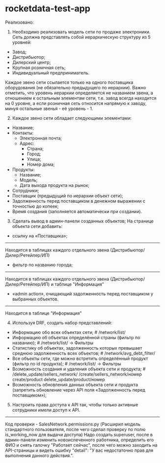 # rocketdata-test-app

Реализовано:

1. Необходимо реализовать модель сети по продаже электроники. Сеть должна представлять собой иерархическую структуру из 5 уровней:
- Завод;
- Дистрибьютор;
- Дилерский центр;
- Крупная розничная сеть;
- Индивидуальный предприниматель.

Каждое звено сети ссылается только на одного поставщика оборудования (не обязательно предыдущего по иерархии). Важно отметить, что уровень иерархии определяется не названием звена, а отношением к остальным элементам сети, т.е. завод всегда находится на 0 уровне, а если розничная сеть относится напрямую к заводу, минуя остальные звенья - её уровень - 1.

2. Каждое звено сети обладает следующими элементами:
- Название;
- Контакты:
  - Электронная почта;
  - Адрес:
    - Страна;
    - Город;  
    - Улица;
    - Номер дома;
- Продукты:
  - Название;
  - Модель;
  - Дата выхода продукта на рынок;
- Сотрудники;
- Поставщик (предыдущий по иерархии объект сети);
- Задолженность перед поставщиком в денежном выражении с точностью до копеек;
- Время создания (заполняется автоматически при создании).

3. Сделать вывод в админ-панели созданных объектов;
На странице объекта сети добавить:
- ссылку на «Поставщика»;
---------------------------------------------------------------------------------------------
Находится в таблицах каждого отдельного звена (Дистрибьютор/Дилер/Ретейлер/ИП)
- фильтр по названию города;
---------------------------------------------------------------------------------------------
Находится в таблицах каждого отдельного звена (Дистрибьютор/Дилер/Ретейлер/ИП) и таблице "Информация"
- «admin action», очищающий задолженность перед поставщиком у выбранных объектов.
---------------------------------------------------------------------------------------------
Находится в таблице "Информация"

4. Используя DRF, создать набор представлений:
- Информацию обо всех объектах сети; # /network/list/
- Информацию об объектах определённой страны (фильтр по названию); # /network/list/ -> Фильтры
- Статистику об объектах, задолженность которых превышает среднюю задолженность всех объектов; # /network/avg_debt_filter/
- Все объекты сети, где можно встретить определённый продукт (фильтр по id продукта); # /network/list/ -> Фильтры
- Возможность создания и удаления объекта сети и продукта; # /delete_update/sellers_network/ /create/sellers_network/номер create/product delete_update/product/номер
- Возможность обновления данных объекта сети и продукта (запретить обновление через API поля «Задолженность перед поставщиком»);

5. Настроить права доступа к API так, чтобы только активные сотрудники имели доступ к API.
---------------------------------------------------------------------------------------------
Код проверки - SalesNetwork.permissions.py (Расширил модель стандартного пользователя, после чего сделал проверку по полю is_working_now для выдачи доступа)
Надо создать superuser, после в админ-панели изменить новоиспеченного работника, определить его ФИО и снять галочку "Работает сейчас", после чего можно заходить на
API-страницы и видеть ошибку "detail": "У вас недостаточно прав для выполнения данного действия.".
